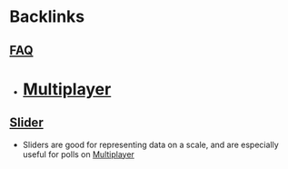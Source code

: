 
# Backlinks
## [FAQ](<FAQ.md>)
- # [Multiplayer]([Multiplayer](<Multiplayer.md>))

## [Slider](<Slider.md>)
- Sliders are good for representing data on a scale, and are especially useful for polls on [Multiplayer](<Multiplayer.md>)

